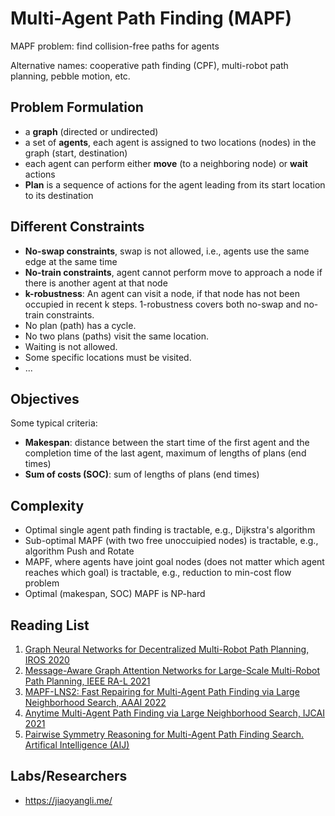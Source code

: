 # Multi-Agent Path Finding (MAPF)

MAPF problem: find collision-free paths for agents

Alternative names: cooperative path finding (CPF), multi-robot path planning, pebble motion, etc.

## Problem Formulation

- a **graph** (directed or undirected)
- a set of **agents**, each agent is assigned to two locations (nodes) in the graph
    (start, destination)
- each agent can perform either **move** (to a neighboring node) or **wait** actions
- **Plan** is a sequence of actions for the agent leading from its start
    location to its destination

## Different Constraints

- **No-swap constraints**, swap is not allowed, i.e., agents use the same edge at the same time
- **No-train constraints**, agent cannot perform move to approach a node if
    there is another agent at that node
- **k-robustness**: An agent can visit a node, if that node has not been
    occupied in recent k steps. 1-robustness covers both no-swap and no-train
    constraints.
- No plan (path) has a cycle.
- No two plans (paths) visit the same location.
- Waiting is not allowed.
- Some specific locations must be visited.
- ...

## Objectives

Some typical criteria:
- **Makespan**: distance between the start time of the first agent and the
    completion time of the last agent, maximum of lengths of plans (end times)
- **Sum of costs (SOC)**: sum of lengths of plans (end times)

## Complexity

- Optimal single agent path finding is tractable, e.g., Dijkstra's algorithm
- Sub-optimal MAPF (with two free unoccuipied nodes) is tractable, e.g.,
    algorithm Push and Rotate
- MAPF, where agents  have joint goal nodes (does not matter which agent reaches
    which goal) is tractable, e.g., reduction to min-cost flow problem
- Optimal (makespan, SOC) MAPF is NP-hard

## Reading List

1. [Graph Neural Networks for Decentralized Multi-Robot Path Planning, IROS 2020](https://github.com/proroklab/gnn_pathplanning)
2. [Message-Aware Graph Attention Networks for Large-Scale Multi-Robot Path Planning, IEEE RA-L 2021](https://github.com/proroklab/magat_pathplanning)
3. [MAPF-LNS2: Fast Repairing for Multi-Agent Path Finding via Large Neighborhood Search, AAAI 2022](https://github.com/Jiaoyang-Li/MAPF-LNS2)
4. [Anytime Multi-Agent Path Finding via Large Neighborhood Search, IJCAI 2021](https://github.com/Jiaoyang-Li/MAPF-LNuS)
5. [Pairwise Symmetry Reasoning for Multi-Agent Path Finding Search. Artifical Intelligence (AIJ)](https://github.com/Jiaoyang-Li/CBSH2-RTC)

## Labs/Researchers

- https://jiaoyangli.me/

